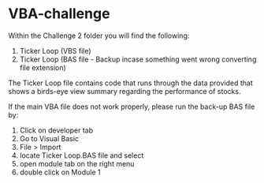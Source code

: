 # VBA-challenge

Within the Challenge 2 folder you will find the following:
1. Ticker Loop (VBS file)
2. Ticker Loop (BAS file - Backup incase something went wrong converting file extension)

The Ticker Loop file contains code that runs through the data provided that shows a birds-eye view summary regarding the performance of stocks. 

If the main VBA file does not work properly, please run the back-up BAS file by:
  1. Click on developer tab
  2. Go to Visual Basic
  3. File > Import
  4. locate Ticker Loop.BAS file and select
  5. open module tab on the right menu
  6. double click on Module 1
